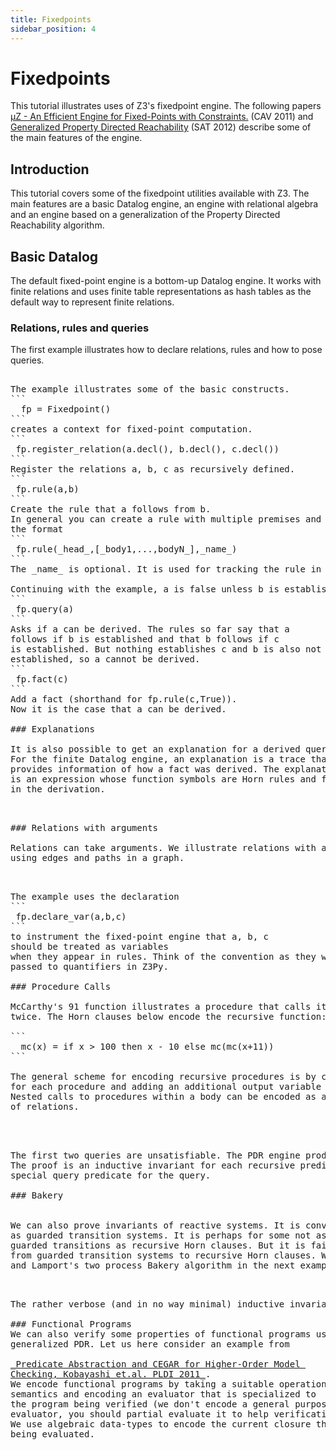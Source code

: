 ```yaml
---
title: Fixedpoints
sidebar_position: 4
---
```



<h1>Fixedpoints</h1>



This tutorial illustrates uses of Z3's fixedpoint engine.
The following papers
<a href="http://research.microsoft.com/en-us/people/nbjorner/z3fix.pdf">
&mu;Z - An Efficient Engine for Fixed-Points with Constraints.</a>
(CAV 2011) and
<a href="http://research.microsoft.com/en-us/people/nbjorner/z3pdr.pdf">
Generalized Property Directed Reachability</a> (SAT 2012)
describe some of the main features of the engine.


## Introduction



This tutorial covers some of the fixedpoint utilities available with Z3.
The main features are a basic Datalog engine, an engine with relational
algebra and an engine based on a generalization of the Property
Directed Reachability algorithm.



## Basic Datalog 

The default fixed-point engine is a bottom-up Datalog engine. 
It works with finite relations and uses finite table representations
as hash tables as the default way to represent finite relations.


### Relations, rules and queries

The first example illustrates how to declare relations, rules and
how to pose queries.

<pre pref="fixedpoint.1" />

The example illustrates some of the basic constructs.
```
  fp = Fixedpoint()
```
creates a context for fixed-point computation.
```
 fp.register_relation(a.decl(), b.decl(), c.decl())
```
Register the relations <tt>a, b, c</tt> as recursively defined.
```
 fp.rule(a,b)
```
Create the rule that <tt>a</tt> follows from <tt>b</tt>. 
In general you can create a rule with multiple premises and a name using 
the format
```
 fp.rule(_head_,[_body1,...,bodyN_],_name_)
```
The _name_ is optional. It is used for tracking the rule in derivation proofs.

Continuing with the example, <tt>a</tt> is false unless <tt>b</tt> is established.
```
 fp.query(a)
```
Asks if <tt>a</tt> can be derived. The rules so far say that <tt>a</tt> 
follows if <tt>b</tt> is established and that <tt>b</tt> follows if <tt>c</tt> 
is established. But nothing establishes <tt>c</tt> and <tt>b</tt> is also not
established, so <tt>a</tt> cannot be derived.
```
 fp.fact(c)
```
Add a fact (shorthand for <tt>fp.rule(c,True)</tt>).
Now it is the case that <tt>a</tt> can be derived.

### Explanations

It is also possible to get an explanation for a derived query.
For the finite Datalog engine, an explanation is a trace that
provides information of how a fact was derived. The explanation
is an expression whose function symbols are Horn rules and facts used
in the derivation.

<pre pref="fixedpoint.2" />

### Relations with arguments

Relations can take arguments. We illustrate relations with arguments
using edges and paths in a graph.

<pre pref="fixedpoint.3" />

The example uses the declaration
```
 fp.declare_var(a,b,c)
```
to instrument the fixed-point engine that <tt>a, b, c</tt> 
should be treated as variables
when they appear in rules. Think of the convention as they way bound variables are
passed to quantifiers in Z3Py.

### Procedure Calls

McCarthy's 91 function illustrates a procedure that calls itself recursively
twice. The Horn clauses below encode the recursive function:

```
  mc(x) = if x > 100 then x - 10 else mc(mc(x+11))
```

The general scheme for encoding recursive procedures is by creating a predicate
for each procedure and adding an additional output variable to the predicate.
Nested calls to procedures within a body can be encoded as a conjunction
of relations.


<pre pref="fixedpoint.8" />

The first two queries are unsatisfiable. The PDR engine produces the same proof of unsatisfiability.
The proof is an inductive invariant for each recursive predicate. The PDR engine introduces a
special query predicate for the query.

### Bakery


We can also prove invariants of reactive systems. It is convenient to encode reactive systems
as guarded transition systems. It is perhaps for some not as convenient to directly encode 
guarded transitions as recursive Horn clauses. But it is fairly easy to write a translator
from guarded transition systems to recursive Horn clauses. We illustrate a translator
and Lamport's two process Bakery algorithm in the next example.


<pre pref="fixedpoint.9" />
The rather verbose (and in no way minimal) inductive invariants are produced as answers.

### Functional Programs
We can also verify some properties of functional programs using Z3's 
generalized PDR. Let us here consider an example from 
<a href="http://www.kb.is.s.u-tokyo.ac.jp/~uhiro/">
_Predicate Abstraction and CEGAR for Higher-Order Model 
Checking, Kobayashi et.al. PLDI 2011_</a>.
We encode functional programs by taking a suitable operational
semantics and encoding an evaluator that is specialized to
the program being verified (we don't encode a general purpose
evaluator, you should partial evaluate it to help verification).
We use algebraic data-types to encode the current closure that is
being evaluated.

<pre pref="fixedpoint.10" />

